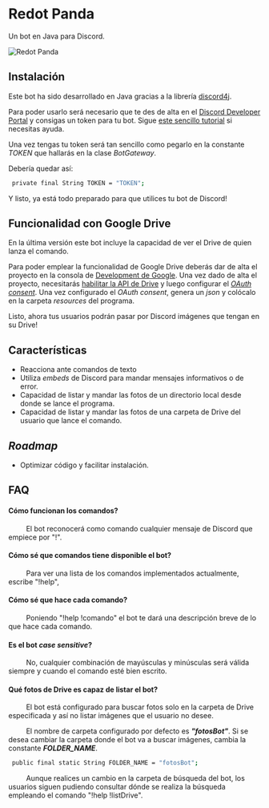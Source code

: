 
# Redot Panda

Un bot en Java para Discord.

![Redot Panda](https://p1.pxfuel.com/preview/318/402/410/animal-themes-animal-wildlife-animal-red-panda-panda-animal-mammal-tree.jpg)

## Instalación

Este bot ha sido desarrollado en Java gracias a la librería [discord4j](https://discord4j.com/).

Para poder usarlo será necesario que te des de alta en el [Discord Developer Portal](https://discord.com/developers/applications) y consigas un token para tu bot. Sigue [este sencillo tutorial](https://docs.discord4j.com/discord-application-tutorial) si necesitas ayuda.

Una vez tengas tu token será tan sencillo como pegarlo en la constante *TOKEN* que hallarás en la clase *BotGateway*.

Debería quedar así:

```bash
 private final String TOKEN = "TOKEN";
```
Y listo, ya está todo preparado para que utilices tu bot de Discord!


## Funcionalidad con Google Drive

En la última versión este bot incluye la capacidad de ver el Drive de quien lanza el comando.

Para poder emplear la funcionalidad de Google Drive deberás dar de alta el proyecto en la consola de [Development de Google](https://developers.google.com/workspace/guides/create-project). Una vez dado de alta el proyecto, necesitarás [habilitar la API de Drive](https://developers.google.com/workspace/guides/enable-apis) y luego configurar el [*OAuth consent*](https://developers.google.com/workspace/guides/configure-oauth-consent).
Una vez configurado el *OAuth consent*, genera un *json* y colócalo en la carpeta *resources* del programa.

Listo, ahora tus usuarios podrán pasar por Discord imágenes que tengan en su Drive!
## Características

- Reacciona ante comandos de texto
- Utiliza *embeds* de Discord para mandar mensajes informativos o de error.
- Capacidad de listar y mandar las fotos de un directorio local desde donde se lance el programa.
- Capacidad de listar y mandar las fotos de una carpeta de Drive del usuario que lance el comando.


## *Roadmap*

- Optimizar código y facilitar instalación.


## FAQ

#### Cómo funcionan los comandos?

&nbsp;&nbsp;&nbsp;&nbsp;&nbsp;&nbsp;&nbsp;&nbsp; El bot reconocerá como comando cualquier mensaje de Discord que empiece por "!".

#### Cómo sé que comandos tiene disponible el bot?

&nbsp;&nbsp;&nbsp;&nbsp;&nbsp;&nbsp;&nbsp;&nbsp; Para ver una lista de los comandos implementados actualmente, escribe "!help",

#### Cómo sé que hace cada comando?

&nbsp;&nbsp;&nbsp;&nbsp;&nbsp;&nbsp;&nbsp;&nbsp; Poniendo "!help !comando" el bot te dará una descripción breve de lo que hace cada comando.

#### Es el bot *case sensitive*?

&nbsp;&nbsp;&nbsp;&nbsp;&nbsp;&nbsp;&nbsp;&nbsp; No, cualquier combinación de mayúsculas y minúsculas será válida siempre y cuando el comando esté bien escrito.

#### Qué fotos de Drive es capaz de listar el bot?

&nbsp;&nbsp;&nbsp;&nbsp;&nbsp;&nbsp;&nbsp;&nbsp; El bot está configurado para buscar fotos solo en la carpeta de Drive especificada y así no listar imágenes que el usuario no desee.

&nbsp;&nbsp;&nbsp;&nbsp;&nbsp;&nbsp;&nbsp;&nbsp; El nombre de carpeta configurado por defecto es <b>*"fotosBot"*</b>. Si se desea cambiar la carpeta donde el bot va a buscar imágenes, cambia la constante <b>*FOLDER_NAME*</b>.

```bash
 public final static String FOLDER_NAME = "fotosBot";
```

&nbsp;&nbsp;&nbsp;&nbsp;&nbsp;&nbsp;&nbsp;&nbsp; Aunque realices un cambio en la carpeta de búsqueda del bot, los usuarios siguen pudiendo consultar dónde se realiza la búsqueda empleando el comando "!help !listDrive".
